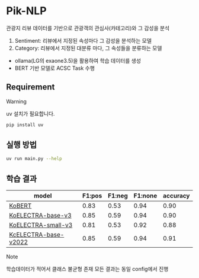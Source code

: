 # Pik-NLP

관광지 리뷰 데이터를 기반으로 관광객의 관심사(카테고리)와 그 감성을 분석
1. Sentiment: 리뷰에서 지정된 속성마다 그 감성을 분석하는 모델
2. Category: 리뷰에서 지정된 대분류 마다, 그 속성들을 분류하는 모델

- ollama(LG의 exaone3.5)을 활용하여 학습 데이터를 생성
- BERT 기반 모델로 ACSC Task 수행

## Requirement
> [!warning]
> uv 설치가 필요합니다.
```bash
pip install uv
```

## 실행 방법

```bash
uv run main.py --help
```

## 학습 결과
|model|F1:pos|F1:neg|F1:none|accuracy|
|--|--|--|--|--|
|[KoBERT](https://github.com/SKTBrain/KoBERT)|0.83|0.53|0.94|0.90|
|[KoELECTRA-base-v3](https://github.com/monologg/KoELECTRA)|0.85|0.59|0.94|0.90|
|[KoELECTRA-small-v3](https://github.com/monologg/KoELECTRA)|0.81|0.53|0.92|0.88|
|[KcELECTRA-base-v2022](https://github.com/Beomi/KcELECTRA)|0.85|0.59|0.94|0.91|

> [!NOTE]
> 학습데이터가 적어서 클래스 불균형 존재
> 모든 결과는 동일 config에서 진행